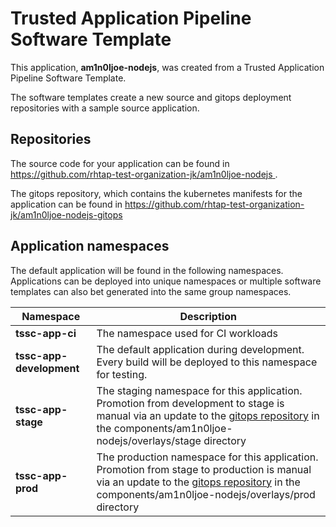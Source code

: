 # Trusted Application Pipeline Software Template

This application, **am1n0ljoe-nodejs**, was created from a Trusted Application Pipeline Software Template.

The software templates create a new source and gitops deployment repositories with a sample source application. 

## Repositories

The source code for your application can be found in [https://github.com/rhtap-test-organization-jk/am1n0ljoe-nodejs ](https://github.com/rhtap-test-organization-jk/am1n0ljoe-nodejs ).
 
The gitops repository, which contains the kubernetes manifests for the application can be found in 
[https://github.com/rhtap-test-organization-jk/am1n0ljoe-nodejs-gitops ](https://github.com/rhtap-test-organization-jk/am1n0ljoe-nodejs-gitops ) 

## Application namespaces 

The default application will be found in the following namespaces. Applications can be deployed into unique namespaces or multiple software templates can also bet generated into the same group namespaces.  

|  Namespace   |  Description   |  
| -------- | -------- |
| **tssc-app-ci** | The namespace used for CI workloads |
| **tssc-app-development** | The default application during development. Every build will be deployed to this namespace for testing. |
| **tssc-app-stage** | The staging namespace for this application. Promotion from development to stage is manual via an update to the [gitops repository](https://github.com/rhtap-test-organization-jk/am1n0ljoe-nodejs-gitops ) in the components/am1n0ljoe-nodejs/overlays/stage directory |
| **tssc-app-prod** | The production namespace for this application. Promotion from stage to production is manual via an update to the [gitops repository](https://github.com/rhtap-test-organization-jk/am1n0ljoe-nodejs-gitops ) in the components/am1n0ljoe-nodejs/overlays/prod directory |